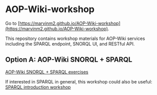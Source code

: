 # AOP-Wiki-workshop

Go to [https://marvinm2.github.io/AOP-Wiki-workshop](https://marvinm2.github.io/AOP-Wiki-workshop).

This repository contains workshop materials for AOP-Wiki services including the SPARQL endpoint, SNORQL UI, and RESTful API.

## Option A: AOP-Wiki SNORQL + SPARQL
[AOP-Wiki SNORQL + SPARQL exercises](AOP-Wiki-SPARQL.md)

If interested in SPARQL in general, this workshop could also be useful: [SPARQL introduction workshop](https://bigcat-um.github.io/SPARQLTutorialBioSB2019/)